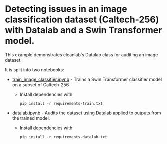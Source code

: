 # Detecting issues in an image classification dataset (Caltech-256) with Datalab and a Swin Transformer model.

This example demonstrates cleanlab's Datalab class for auditing an image dataset.

It is split into two notebooks:
- [train_image_classifier.ipynb](train_image_classifier.ipynb) - Trains a Swin Transformer classifier model on a subset of Caltech-256


  - Install dependencies with:

    ```
    pip install -r requirements-train.txt
    ```

- [datalab.ipynb](datalab.ipynb) - Audits the dataset using Datalab applied to outputs from the trained model.
  - Install dependencies with
    ```
    pip install -r requirements-datalab.txt
    ```
